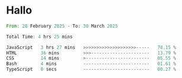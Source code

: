 # Hallo
<!--START_SECTION:waka-->

```rust
From: 28 February 2025 - To: 30 March 2025

Total Time: 4 hrs 25 mins

JavaScript   3 hrs 27 mins   >>>>>>>>>>>>>>>>>>>>-----   78.15 %
HTML         36 mins         >>>----------------------   13.79 %
CSS          14 mins         >------------------------   05.55 %
Bash         4 mins          -------------------------   01.61 %
TypeScript   0 secs          -------------------------   00.27 %
```

<!--END_SECTION:waka-->
